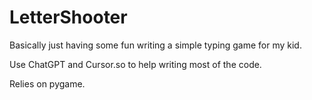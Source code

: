 # LetterShooter

Basically just having some fun writing a simple typing game for my kid. 

Use ChatGPT and Cursor.so to help writing most of the code.

Relies on pygame.
